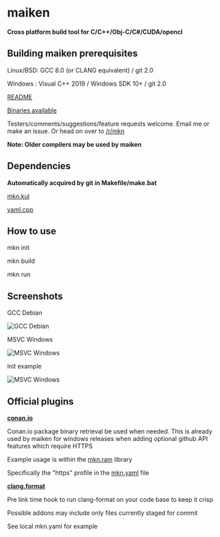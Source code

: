 
# maiken

**Cross platform build tool for C/C++/Obj-C/C#/CUDA/opencl**

## Building maiken prerequisites
  Linux/BSD: GCC 8.0 (or CLANG equivalent) / git 2.0

  Windows  : Visual C++ 2019 / Windows SDK 10+ / git 2.0

[README](https://raw.githubusercontent.com/mkn/mkn/master/README.noformat)

[Binaries available](https://github.com/mkn/mkn/releases/tag/latest)

Testers/comments/suggestions/feature requests welcome. Email me or make an issue. Or head on over to [/r/mkn](http://reddit.com/r/mkn)

**Note: Older compilers may be used by maiken**

## Dependencies

**Automatically acquired by git in Makefile/make.bat**

[mkn.kul](https://github.com/mkn/mkn.kul)

[yaml.cpp](https://github.com/mkn/parse.yaml)

## How to use

mkn init

mkn build

mkn run


## Screenshots

GCC Debian

![GCC Debian](https://raw.githubusercontent.com/PhilipDeegan/maiken/wiki/mkn_nix.png)

MSVC Windows

![MSVC Windows](https://raw.githubusercontent.com/PhilipDeegan/maiken/wiki/mkn_win.png)

Init example

![MSVC Windows](https://raw.githubusercontent.com/PhilipDeegan/maiken/wiki/mkn_init.png)


## Official plugins

**[conan.io](https://github.com/mkn-mod/conan.install)**

  Conan.io package binary retrieval be used when needed.
  This is already used by maiken for windows releases when adding optional github API
  features which require HTTPS

  Example usage is within the [mkn.ram](https://github.com/mkn/mkn.ram) library

  Specifically the "https" profile in the [mkn.yaml](https://github.com/mkn/mkn.ram/blob/master/mkn.yaml) file

**[clang.format](https://github.com/mkn-mod/clang.format)**

  Pre link time hook to run clang-format on your code base to keep it crisp

  Possible addons may include only files currently staged for commit

  See local mkn.yaml for example
